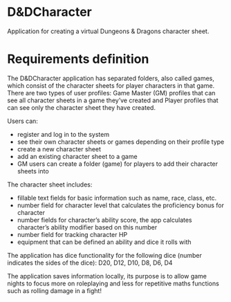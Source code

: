 # D&DCharacter
Application for creating a virtual Dungeons & Dragons character sheet.

# Requirements definition
The D&DCharacter application has separated folders, also called games, which consist of the character sheets for player characters in that game. There are two types of user profiles: Game Master (GM) profiles that can see all character sheets in a game they’ve created and Player profiles that can see only the character sheet they have created.

Users can:
* register and log in to the system
* see their own character sheets or games depending on their profile type
* create a new character sheet
* add an existing character sheet to a game
* GM users can create a folder (game) for players to add their character sheets into

The character sheet includes:
* fillable text fields for basic information such as name, race, class, etc.
* number field for character level that calculates the proficiency bonus for character
* number fields for character’s ability score, the app calculates character’s ability modifier based on this number
* number field for tracking character HP
* equipment that can be defined an ability and dice it rolls with

The application has dice functionality for the following dice (number indicates the sides of the dice): D20, D12, D10, D8, D6, D4

The application saves information locally, its purpose is to allow game nights to focus more on roleplaying and less for repetitive maths functions such as rolling damage in a fight!
